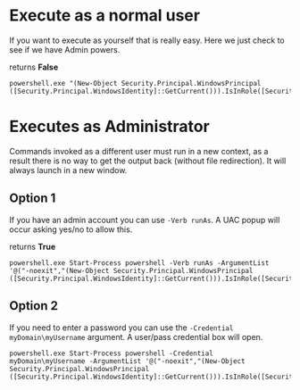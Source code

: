 # Execute as a normal user
If you want to execute as yourself that is really easy.  Here we just check to see if we have Admin powers.

returns **False**
```
powershell.exe "(New-Object Security.Principal.WindowsPrincipal ([Security.Principal.WindowsIdentity]::GetCurrent())).IsInRole([Security.Principal.WindowsBuiltinRole]::Administrator)"
```

# Executes as Administrator
Commands invoked as a different user must run in a new context, as a result there is no way to get the output back (without file redirection).  It will always launch in a new window.

## Option 1
If you have an admin account you can use ```-Verb runAs```.  A UAC popup will occur asking yes/no to allow this.

returns **True**
```
powershell.exe Start-Process powershell -Verb runAs -ArgumentList '@("-noexit","(New-Object Security.Principal.WindowsPrincipal ([Security.Principal.WindowsIdentity]::GetCurrent())).IsInRole([Security.Principal.WindowsBuiltinRole]::Administrator)")'
```

## Option 2
If you need to enter a password you can use the ```-Credential myDomain\myUsername``` argument.  A user/pass credential box will open.

```
powershell.exe Start-Process powershell -Credential myDomain\myUsername -ArgumentList '@("-noexit","(New-Object Security.Principal.WindowsPrincipal ([Security.Principal.WindowsIdentity]::GetCurrent())).IsInRole([Security.Principal.WindowsBuiltinRole]::Administrator)")'
```